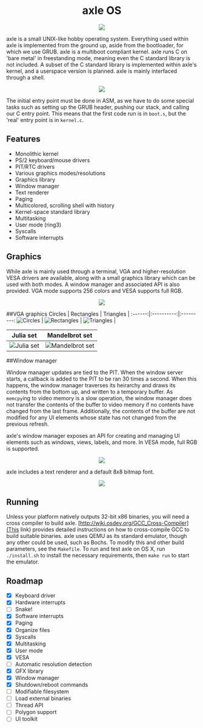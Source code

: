 <h1 align="center">axle OS</h1>

<p align="center"><img src="screenshots/boot.png"></p>

axle is a small UNIX-like hobby operating system. Everything used within axle is implemented from the ground up, aside from the bootloader, for which we use GRUB. axle is a multiboot compliant kernel. axle runs C on 'bare metal' in freestanding mode, meaning even the C standard library is not included. A subset of the C standard library is implemented within axle's kernel, and a userspace version is planned. axle is mainly interfaced through a shell.

<p align="center"><img src="screenshots/startup.png"></p>

The initial entry point must be done in ASM, as we have to do some special tasks such as setting up the GRUB header, pushing our stack, and calling our C entry point. This means that the first code run is in `boot.s`, but the 'real' entry point is in `kernel.c`.

Features
------------
* Monolithic kernel
* PS/2 keyboard/mouse drivers
* PIT/RTC drivers
* Various graphics modes/resolutions
* Graphics library
* Window manager
* Text renderer
* Paging
* Multicolored, scrolling shell with history
* Kernel-space standard library
* Multitasking
* User mode (ring3)
* Syscalls
* Software interrupts

Graphics
-------------

While axle is mainly used through a terminal, VGA and higher-resolution VESA drivers are available, along with a small graphics library which can be used with both modes. A window manager and associated API is also provided. VGA mode supports 256 colors and VESA supports full RGB.

<p align="center"><img src="screenshots/help.png"></p>

##VGA graphics
Circles | Rectangles | Triangles | 
:------:|:----------:|:---------:
![Circles](/screenshots/circle.png) | ![Rectangles](/screenshots/rect.png) | ![Triangles](/screenshots/triangle.png) | 

Julia set | Mandelbrot set
:--------:|:-------------:
![Julia set](/screenshots/julia.png) | ![Mandelbrot set](/screenshots/mandelbrot.png)

##Window manager

Window manager updates are tied to the PIT. When the window server starts, a callback is added to the PIT to be ran 30 times a second. When this happens, the window manager traverses its heirarchy and draws its contents from the bottom up, and written to a temporary buffer. As `memcpy`ing to video memory is a slow operation, the window manager does not transfer the contents of the buffer to video memory if no contents have changed from the last frame. Additionally, the contents of the buffer are not modified for any UI elements whose state has not changed from the previous refresh.

axle's window manager exposes an API for creating and managing UI elements such as windows, views, labels, and more. In VESA mode, full RGB is supported.
<p align="center"><img src="screenshots/color_test.png"></p>

axle includes a text renderer and a default 8x8 bitmap font.
<p align="center"><img src="screenshots/text_test.png"></p>

Running
----------------------
Unless your platform natively outputs 32-bit x86 binaries, you will need a cross compiler to build axle. [http://wiki.osdev.org/GCC_Cross-Compiler](This link) provides detailed instructions on how to cross-compile GCC to build suitable binaries.
axle uses QEMU as its standard emulator, though any other could be used, such as Bochs. To modify this and other build parameters, see the `Makefile`.
To run and test axle on OS X, run `./install.sh` to install the necessary requirements, then `make run` to start the emulator.

Roadmap
---------------------

- [x] Keyboard driver
- [x] Hardware interrupts
- [ ] Snake!
- [x] Software interrupts
- [x] Paging
- [x] Organize files
- [x] Syscalls
- [x] Multitasking
- [x] User mode
- [x] VESA
- [ ] Automatic resolution detection
- [x] GFX library
- [x] Window manager
- [x] Shutdown/reboot commands
- [ ] Modifiable filesystem
- [ ] Load external binaries
- [ ] Thread API
- [ ] Polygon support 
- [ ] UI toolkit
